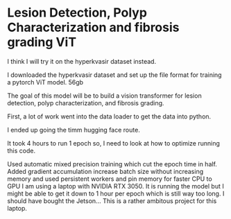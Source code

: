 # Lesion Detection, Polyp Characterization and fibrosis grading ViT
I think I will try it on the hyperkvasir dataset instead.

I downloaded the hyperkvasir dataset and set up the file format for training a pytorch ViT model. 56gb

The goal of this model will be to build a vision transformer for lesion detection, polyp characterization, and fibrosis grading.

First, a lot of work went into the data loader to get the data into python.  

I ended up going the timm hugging face route.

It took 4 hours to run 1 epoch so, I need to look at how to optimize running this code.

Used automatic mixed precision training which cut the epoch time in half. Added gradient accumulation increase batch size without increasing memory and used persistent workers and pin memory for faster CPU to GPU
I am using a laptop with NVIDIA RTX 3050. It is running the model but I might be able to get it down to 1 hour per epoch which is still way too long. I should have bought the Jetson...
This is a rather ambitous project for this laptop.


